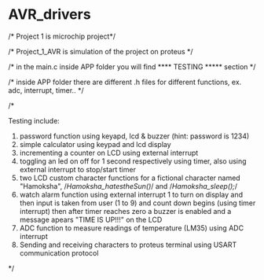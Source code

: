 # AVR_drivers

/* Project 1 is microchip project*/

/* Project_1_AVR is simulation of the project on proteus */

/* in the main.c inside APP folder you will find  **** TESTING ***** section */

/* inside APP folder there are different .h files for different functions, ex. adc, interrupt, timer.. */

/*

Testing include:
  1. password function using keyapd, lcd & buzzer (hint: password is 1234)
  2. simple calculator using keypad and lcd display
  3. incrementing a counter on LCD using external interrupt
  4. toggling an led on off for 1 second respectively using timer, also using external interrupt to stop/start timer
  5. two LCD custom character functions for a fictional character named "Hamoksha", /*Hamoksha_hatestheSun()*/ and /*Hamoksha_sleep();*/
  6. watch alarm function using external interrupt 1 to turn on display and then input is taken from user (1 to 9) and count down begins (using timer interrupt) then after timer reaches zero a buzzer is enabled and a message apears "TIME IS UP!!!" on the LCD
  7. ADC function to measure readings of temperature (LM35) using ADC interrupt
  8. Sending and receiving characters to proteus terminal using USART communication protocol

*/
